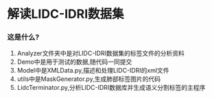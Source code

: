 解读LIDC-IDRI数据集
=====

### 这是什么?
1. Analyzer文件夹中是对LIDC-IDRI数据集的标签文件的分析资料<br>
2. Demo中是用于测试的数据,随代码一同提交<br>
3. Model中是XMLData.py,描述和处理LIDC-IDRI的xml文件<br>
4. utils中是MaskGenerator.py,生成肺部标签图片的代码<br>
5. LidcTerminator.py,分析LIDC-IDRI数据库并生成语义分割标签的主程序<br>


